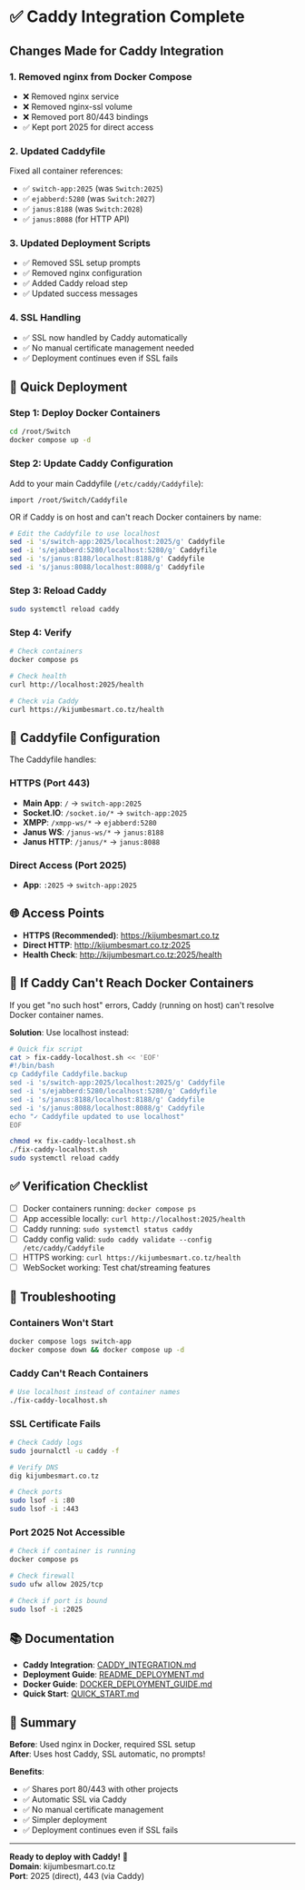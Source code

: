 # ✅ Caddy Integration Complete

## Changes Made for Caddy Integration

### 1. **Removed nginx from Docker Compose**
- ❌ Removed nginx service
- ❌ Removed nginx-ssl volume
- ❌ Removed port 80/443 bindings
- ✅ Kept port 2025 for direct access

### 2. **Updated Caddyfile**
Fixed all container references:
- ✅ `switch-app:2025` (was `Switch:2025`)
- ✅ `ejabberd:5280` (was `Switch:2027`)
- ✅ `janus:8188` (was `Switch:2028`)
- ✅ `janus:8088` (for HTTP API)

### 3. **Updated Deployment Scripts**
- ✅ Removed SSL setup prompts
- ✅ Removed nginx configuration
- ✅ Added Caddy reload step
- ✅ Updated success messages

### 4. **SSL Handling**
- ✅ SSL now handled by Caddy automatically
- ✅ No manual certificate management needed
- ✅ Deployment continues even if SSL fails

## 🚀 Quick Deployment

### Step 1: Deploy Docker Containers

```bash
cd /root/Switch
docker compose up -d
```

### Step 2: Update Caddy Configuration

Add to your main Caddyfile (`/etc/caddy/Caddyfile`):

```caddyfile
import /root/Switch/Caddyfile
```

OR if Caddy is on host and can't reach Docker containers by name:

```bash
# Edit the Caddyfile to use localhost
sed -i 's/switch-app:2025/localhost:2025/g' Caddyfile
sed -i 's/ejabberd:5280/localhost:5280/g' Caddyfile  
sed -i 's/janus:8188/localhost:8188/g' Caddyfile
sed -i 's/janus:8088/localhost:8088/g' Caddyfile
```

### Step 3: Reload Caddy

```bash
sudo systemctl reload caddy
```

### Step 4: Verify

```bash
# Check containers
docker compose ps

# Check health
curl http://localhost:2025/health

# Check via Caddy
curl https://kijumbesmart.co.tz/health
```

## 📝 Caddyfile Configuration

The Caddyfile handles:

### HTTPS (Port 443)
- **Main App**: `/` → `switch-app:2025`
- **Socket.IO**: `/socket.io/*` → `switch-app:2025`
- **XMPP**: `/xmpp-ws/*` → `ejabberd:5280`
- **Janus WS**: `/janus-ws/*` → `janus:8188`
- **Janus HTTP**: `/janus/*` → `janus:8088`

### Direct Access (Port 2025)
- **App**: `:2025` → `switch-app:2025`

## 🌐 Access Points

- **HTTPS (Recommended)**: https://kijumbesmart.co.tz
- **Direct HTTP**: http://kijumbesmart.co.tz:2025
- **Health Check**: http://kijumbesmart.co.tz:2025/health

## 🔧 If Caddy Can't Reach Docker Containers

If you get "no such host" errors, Caddy (running on host) can't resolve Docker container names.

**Solution**: Use localhost instead:

```bash
# Quick fix script
cat > fix-caddy-localhost.sh << 'EOF'
#!/bin/bash
cp Caddyfile Caddyfile.backup
sed -i 's/switch-app:2025/localhost:2025/g' Caddyfile
sed -i 's/ejabberd:5280/localhost:5280/g' Caddyfile
sed -i 's/janus:8188/localhost:8188/g' Caddyfile
sed -i 's/janus:8088/localhost:8088/g' Caddyfile
echo "✓ Caddyfile updated to use localhost"
EOF

chmod +x fix-caddy-localhost.sh
./fix-caddy-localhost.sh
sudo systemctl reload caddy
```

## ✅ Verification Checklist

- [ ] Docker containers running: `docker compose ps`
- [ ] App accessible locally: `curl http://localhost:2025/health`
- [ ] Caddy running: `sudo systemctl status caddy`
- [ ] Caddy config valid: `sudo caddy validate --config /etc/caddy/Caddyfile`
- [ ] HTTPS working: `curl https://kijumbesmart.co.tz/health`
- [ ] WebSocket working: Test chat/streaming features

## 🐛 Troubleshooting

### Containers Won't Start
```bash
docker compose logs switch-app
docker compose down && docker compose up -d
```

### Caddy Can't Reach Containers
```bash
# Use localhost instead of container names
./fix-caddy-localhost.sh
```

### SSL Certificate Fails
```bash
# Check Caddy logs
sudo journalctl -u caddy -f

# Verify DNS
dig kijumbesmart.co.tz

# Check ports
sudo lsof -i :80
sudo lsof -i :443
```

### Port 2025 Not Accessible
```bash
# Check if container is running
docker compose ps

# Check firewall
sudo ufw allow 2025/tcp

# Check if port is bound
sudo lsof -i :2025
```

## 📚 Documentation

- **Caddy Integration**: [CADDY_INTEGRATION.md](./CADDY_INTEGRATION.md)
- **Deployment Guide**: [README_DEPLOYMENT.md](./README_DEPLOYMENT.md)
- **Docker Guide**: [DOCKER_DEPLOYMENT_GUIDE.md](./DOCKER_DEPLOYMENT_GUIDE.md)
- **Quick Start**: [QUICK_START.md](./QUICK_START.md)

## 🎯 Summary

**Before**: Used nginx in Docker, required SSL setup  
**After**: Uses host Caddy, SSL automatic, no prompts!

**Benefits**:
- ✅ Shares port 80/443 with other projects
- ✅ Automatic SSL via Caddy
- ✅ No manual certificate management
- ✅ Simpler deployment
- ✅ Deployment continues even if SSL fails

---

**Ready to deploy with Caddy!** 🎉  
**Domain**: kijumbesmart.co.tz  
**Port**: 2025 (direct), 443 (via Caddy)
